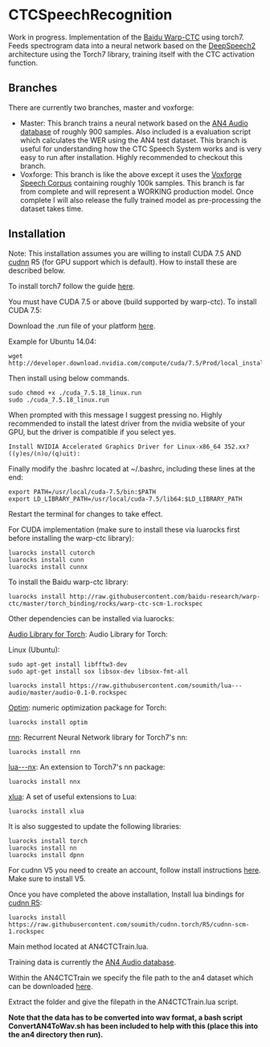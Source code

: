 # CTCSpeechRecognition

Work in progress. Implementation of the [Baidu Warp-CTC](https://github.com/baidu-research/warp-ctc) using torch7.
Feeds spectrogram data into a neural network based on the [DeepSpeech2](http://arxiv.org/pdf/1512.02595v1.pdf) architecture using the Torch7 library, training itself with the CTC activation function.

## Branches

There are currently two branches, master and voxforge:
* Master: This branch trains a neural network based on the [AN4 Audio database](http://www.speech.cs.cmu.edu/databases/an4/) of roughly 900 samples. Also included is a evaluation script which calculates the WER using the AN4 test dataset.
This branch is useful for understanding how the CTC Speech System works and is very easy to run after installation. Highly recommended to checkout this branch.
* Voxforge: This branch is like the above except it uses the [Voxforge Speech Corpus](www.voxforge.org) containing roughly 100k samples. This branch is far from complete and will represent a WORKING production model.
Once complete I will also release the fully trained model as pre-processing the dataset takes time.

## Installation

Note: This installation assumes you are willing to install CUDA 7.5 AND [cudnn](https://developer.nvidia.com/cudnn) R5 (for GPU support which is default). How to install these are
described below.

To install torch7 follow the guide [here](http://torch.ch/docs/getting-started.html).

You must have CUDA 7.5 or above (build supported by warp-ctc). To install CUDA 7.5:

Download the .run file of your platform [here](https://developer.nvidia.com/cuda-downloads).

Example for Ubuntu 14.04:
```
wget http://developer.download.nvidia.com/compute/cuda/7.5/Prod/local_installers/cuda_7.5.18_linux.run
```
Then install using below commands.
```
sudo chmod +x ./cuda_7.5.18_linux.run
sudo ./cuda_7.5.18_linux.run
```
When prompted with this message I suggest pressing no. Highly recommended to install the latest driver from the nvidia website of your GPU,
but the driver is compatible if you select yes.
```
Install NVIDIA Accelerated Graphics Driver for Linux-x86_64 352.xx? ((y)es/(n)o/(q)uit):
```
Finally modify the .bashrc located at ~/.bashrc, including these lines at the end:
```
export PATH=/usr/local/cuda-7.5/bin:$PATH
export LD_LIBRARY_PATH=/usr/local/cuda-7.5/lib64:$LD_LIBRARY_PATH
```
Restart the terminal for changes to take effect.

For CUDA implementation (make sure to install these via luarocks first before installing the warp-ctc library):
```
luarocks install cutorch
luarocks install cunn
luarocks install cunnx
```

To install the Baidu warp-ctc library:
```
luarocks install http://raw.githubusercontent.com/baidu-research/warp-ctc/master/torch_binding/rocks/warp-ctc-scm-1.rockspec
```
Other dependencies can be installed via luarocks:

[Audio Library for Torch](https://github.com/soumith/lua---audio): Audio Library for Torch</a>:

Linux (Ubuntu):
```
sudo apt-get install libfftw3-dev
sudo apt-get install sox libsox-dev libsox-fmt-all
```

```
luarocks install https://raw.githubusercontent.com/soumith/lua---audio/master/audio-0.1-0.rockspec
```

[Optim](https://github.com/torch/optim): numeric optimization package for Torch</a>:
```
luarocks install optim
```

[rnn](https://github.com/Element-Research/rnn): Recurrent Neural Network library for Torch7's nn</a>:
```
luarocks install rnn
```

[lua---nx](https://github.com/clementfarabet/lua---nnx): An extension to Torch7's nn package</a>:
```
luarocks install nnx
```

[xlua](https://github.com/torch/xlua): A set of useful extensions to Lua</a>:
```
luarocks install xlua
```

It is also suggested to update the following libraries:
```
luarocks install torch
luarocks install nn
luarocks install dpnn
```

For cudnn V5 you need to create an account, follow install instructions [here](https://developer.nvidia.com/cudnn). Make sure to install V5.

Once you have completed the above installation, Install lua bindings for [cudnn R5](https://github.com/soumith/cudnn.torch/tree/R5):
```
luarocks install https://raw.githubusercontent.com/soumith/cudnn.torch/R5/cudnn-scm-1.rockspec
```

Main method located at AN4CTCTrain.lua.

Training data is currently the [AN4 Audio database](http://www.speech.cs.cmu.edu/databases/an4/). 

Within the AN4CTCTrain we specify the file path to the an4 dataset which can be downloaded [here](http://www.speech.cs.cmu.edu/databases/an4/an4_raw.bigendian.tar.gz).

Extract the folder and give the filepath in the AN4CTCTrain.lua script.

**Note that the data has to be converted into wav format, a bash script ConvertAN4ToWav.sh has been included to help with this (place this into the an4 directory then run).**
